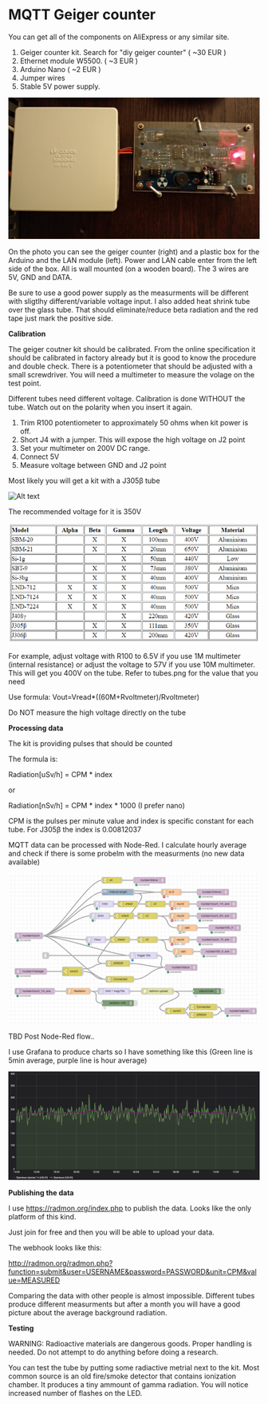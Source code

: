 # MQTT Geiger counter

You can get all of the components on AliExpress or any similar site. 

1. Geiger counter kit. Search for "diy geiger counter" ( ~30 EUR )
2. Ethernet module W5500.  ( ~3 EUR )
3. Arduino Nano ( ~2 EUR )
4. Jumper wires
5. Stable 5V power supply.



![Alt text](https://raw.githubusercontent.com/8666/arduino-mqtt-geiger-counter/master/photo.jpeg "The kit")

On the photo you can see the geiger counter (right) and a plastic box for the Arduino and the LAN module (left). Power and LAN cable enter from the left side of the box. All is wall mounted (on a wooden board). The 3 wires are 5V, GND and DATA.

Be sure to use a good power supply as the measurments will be different with sligtlhy different/variable voltage input. 
I also added heat shrink tube over the glass tube. That should eliminate/reduce beta radiation and the red tape just mark the positive side.



**Calibration**


The geiger coutner kit should be calibrated. From the online specification it should be calibrated in factory already but it is good to know the procedure and double check. There is a potentiometer that should be adjusted with a small screwdriver. You will need a multimeter to measure the volage on the test point.

Different tubes need different voltage. Calibration is done WITHOUT the tube. Watch out on the polarity when you insert it again.

1. Trim R100 potentiometer to approximately 50 ohms when kit power is off.
2. Short J4 with a jumper. This will expose the high voltage on J2 point
3. Set your multimeter on 200V DC range.
4. Connect 5V
5. Measure voltage between GND and J2 point

Most likely you will get a kit with a J305β tube

![Alt text](https://raw.githubusercontent.com/8666/arduino-mqtt-geiger-counter/master/%D1%98305.png "My tube")

The recommended voltage for it is 350V

![Alt text](https://raw.githubusercontent.com/8666/arduino-mqtt-geiger-counter/master/tubes.png "Tubes")

For example, adjust voltage with R100 to 6.5V if you use 1M multimeter (internal resistance) or adjust the voltage to 57V if you
use 10M multimeter. This will get you 400V on the tube. Refer to tubes.png for the value that you need

Use formula: Vout=Vread*((60M+Rvoltmeter)/Rvoltmeter)

Do NOT measure the high voltage directly on the tube 



**Processing data**

The kit is providing pulses that should be counted

The formula is:

Radiation[uSv/h] = CPM * index 

or

Radiation[nSv/h] = CPM * index * 1000 (I prefer nano)

CPM is the pulses per minute value and index is specific constant for each tube.
For J305β the index is 0.00812037


MQTT data can be processed with Node-Red. I calculate hourly average and check if there is some probelm with the measurments (no new data available)

![Alt text](https://raw.githubusercontent.com/8666/arduino-mqtt-geiger-counter/master/node-red-flow.png "Flow")

TBD Post Node-Red flow..

I use Grafana to produce charts so I have something like this (Green line is 5min average, purple line is hour average)

![Alt text](https://raw.githubusercontent.com/8666/arduino-mqtt-geiger-counter/master/results-chart.png "Chart")


**Publishing the data**


I use https://radmon.org/index.php to publish the data. Looks like the only platform of this kind.

Just join for free and then you will be able to upload your data. 

The webhook looks like this:

http://radmon.org/radmon.php?function=submit&user=USERNAME&password=PASSWORD&unit=CPM&value=MEASURED

Comparing the data with other people is almost impossible. Different tubes produce different measurments but after a month you will have a good picture about the average background radiation. 


**Testing**


WARNING: Radioactive materials are dangerous goods. Proper handling is needed. Do not attempt to do anything before doing a research. 

You can test the tube by putting some radiactive metrial next to the kit. Most common source is an old fire/smoke detector that contains ionization chamber. It produces a tiny ammount of gamma radiation. You will notice increased number of flashes on the LED.  
